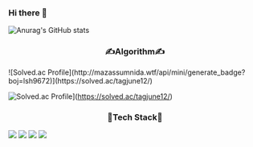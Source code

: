 ### Hi there 👋
![Anurag's GitHub stats](https://github-readme-stats.vercel.app/api?username=tagjune12&show_icons=true&theme=radical)
<h3 align="center">✍Algorithm✍</h3>
![Solved.ac Profile](http://mazassumnida.wtf/api/mini/generate_badge?boj=lsh9672)](https://solved.ac/tagjune12/)
  
![Solved.ac Profile](http://mazassumnida.wtf/api/v2/generate_badge?boj=lsh9672)](https://solved.ac/tagjune12/)
<h3 align="center">📝Tech Stack📝</h3>
<p>
<a href="#" target="_blank"><img src="https://img.shields.io/badge/HTML5-000000?style=flat&logo=html5"/></a>
<a href="#" target="_blank"><img src="https://img.shields.io/badge/CSS3-1572B6?style=flat&logo=css3"/></a>
<a href="#" target="_blank"><img src="https://img.shields.io/badge/JavaScript-000000?style=flat&logo=JavaScript"/></a>
<a href="#" target="_blank"><img src="https://img.shields.io/badge/React-000000?style=flat&logo=React"/></a>
</p>
